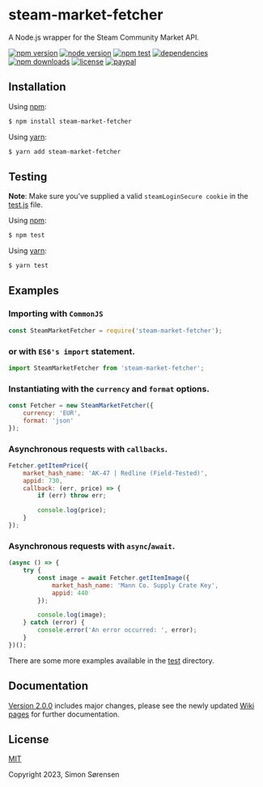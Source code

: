 # steam-market-fetcher
A Node.js wrapper for the Steam Community Market API.

[![npm version](https://img.shields.io/npm/v/steam-market-fetcher.svg?style=flat-square)](https://npmjs.com/package/steam-market-fetcher)
[![node version](https://img.shields.io/node/v/steam-market-fetcher?style=flat-square)](https://nodejs.org/en/about/releases/)
[![npm test](https://img.shields.io/github/actions/workflow/status/SnaBe/node-steam-market-fetcher/test.yml?logo=github&branch=master&style=flat-square)](https://github.com/SnaBe/node-steam-market-fetcher/actions/workflows/test.yml)
[![dependencies](https://img.shields.io/librariesio/release/npm/steam-market-fetcher?style=flat-square)](https://www.npmjs.com/package/steam-market-fetcher)
[![npm downloads](https://img.shields.io/npm/dm/steam-market-fetcher.svg?style=flat-square)](https://npmjs.com/package/steam-market-fetcher)
[![license](https://img.shields.io/npm/l/steam-market-fetcher.svg?style=flat-square)](https://github.com/SnaBe/node-steam-market-fetcher/blob/master/LICENSE)
[![paypal](https://img.shields.io/badge/paypal-donate-yellow.svg?style=flat-square)](https://www.paypal.me/snabe)

## Installation

Using [npm](https://www.npmjs.com/package/steam-market-fetcher):

```bash
$ npm install steam-market-fetcher
```

Using [yarn](https://yarnpkg.com/package/steam-market-fetcher):

```bash
$ yarn add steam-market-fetcher
```

## Testing

**Note**: Make sure you've supplied a valid `steamLoginSecure cookie` in the [test.js](https://github.com/SnaBe/node-steam-market-fetcher/blob/master/test/test.js) file.

Using [npm](https://docs.npmjs.com/cli/v8/commands/npm-run-script):
```bash
$ npm test
```

Using [yarn](https://classic.yarnpkg.com/lang/en/docs/cli/run/):
```bash
$ yarn test
```

## Examples

### Importing with `CommonJS`

```js
const SteamMarketFetcher = require('steam-market-fetcher');
```

### or with `ES6's import` statement.

```js
import SteamMarketFetcher from 'steam-market-fetcher';
```

### Instantiating with the `currency` and `format` options.
```js
const Fetcher = new SteamMarketFetcher({
    currency: 'EUR',
    format: 'json'
});
```

### Asynchronous requests with `callbacks`.

```js
Fetcher.getItemPrice({
    market_hash_name: 'AK-47 | Redline (Field-Tested)',
    appid: 730,
    callback: (err, price) => {
        if (err) throw err;

        console.log(price);
    }
});
```

### Asynchronous requests with `async`/`await`.

```js
(async () => {
    try {
        const image = await Fetcher.getItemImage({
            market_hash_name: 'Mann Co. Supply Crate Key',
            appid: 440
        });

        console.log(image);
    } catch (error) {
        console.error('An error occurred: ', error);
    }
})();
```

There are some more examples available in the [test](https://github.com/SnaBe/node-steam-market-fetcher/tree/master/test) directory.

## Documentation

[Version 2.0.0](https://github.com/SnaBe/node-steam-market-fetcher/releases/tag/v2.0.0) includes major changes, please see the newly updated [Wiki pages](https://github.com/SnaBe/node-steam-market-fetcher/wiki) for further documentation.

## License

[MIT](LICENSE)

Copyright 2023, Simon Sørensen
